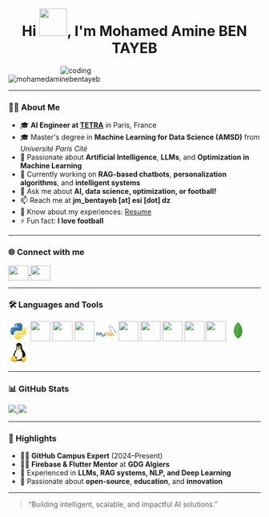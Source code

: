 <h1 align="center">Hi <img src="https://github.com/mitul3737/mitul3737/blob/main/Wave.gif" height="55px" width="55px">, I'm Mohamed Amine BEN TAYEB</h1>

<img align="right" alt="coding" width="400" src="https://user-images.githubusercontent.com/55389276/140866485-8fb1c876-9a8f-4d6a-98dc-08c4981eaf70.gif">

<p align="left"> 
  <img src="https://komarev.com/ghpvc/?username=mohamedaminebentayeb&label=Profile%20views&color=0e75b6&style=flat" alt="mohamedaminebentayeb" /> 
</p>

---

### 👨‍💻 About Me

- 🎓 **AI Engineer at [TETRA](https://github.com/TETRA-2023/)** in Paris, France  
- 🎓 Master's degree in **Machine Learning for Data Science (AMSD)** from *Université Paris Cité*  
- 🧠 Passionate about **Artificial Intelligence**, **LLMs**, and **Optimization in Machine Learning**
- 🔭 Currently working on **RAG-based chatbots**, **personalization algorithms**, and **intelligent systems**
- 💬 Ask me about **AI, data science, optimization, or football!**
- 📫 Reach me at **jm_bentayeb [at] esi [dot] dz**
- 📄 Know about my experiences: [Resume](https://drive.google.com/file/d/10P6O_LSS7mRpPD7TAsYnpLpWjJMYBHXo/view?usp=sharing)
- ⚡ Fun fact: **I love football**

---

### 🌐 Connect with me

<p align="left">
<a href="https://www.linkedin.com/in/mohamedamine-bentayeb/" target="blank">
  <img align="center" src="https://raw.githubusercontent.com/rahuldkjain/github-profile-readme-generator/master/src/images/icons/Social/linked-in-alt.svg" height="30" width="40" />
</a>
<a href="https://github.com/mohamedaminebentayeb" target="blank">
  <img align="center" src="https://raw.githubusercontent.com/rahuldkjain/github-profile-readme-generator/master/src/images/icons/Social/github.svg" height="30" width="40" />
</a>
</p>

---

### 🛠️ Languages and Tools

<p align="left"> 
  <a href="https://www.python.org" target="_blank"><img src="https://raw.githubusercontent.com/devicons/devicon/master/icons/python/python-original.svg" width="40" height="40"/></a>
  <a href="https://pytorch.org/" target="_blank"><img src="https://www.vectorlogo.zone/logos/pytorch/pytorch-icon.svg" width="40" height="40"/></a>
  <a href="https://www.tensorflow.org/" target="_blank"><img src="https://www.vectorlogo.zone/logos/tensorflow/tensorflow-icon.svg" width="40" height="40"/></a>
  <a href="https://www.r-project.org/" target="_blank"><img src="https://www.vectorlogo.zone/logos/r-project/r-project-icon.svg" width="40" height="40"/></a>
  <a href="https://www.mysql.com/" target="_blank"><img src="https://raw.githubusercontent.com/devicons/devicon/master/icons/mysql/mysql-original-wordmark.svg" width="40" height="40"/></a>
  <a href="https://dart.dev" target="_blank"><img src="https://www.vectorlogo.zone/logos/dartlang/dartlang-icon.svg" width="40" height="40"/></a>
  <a href="https://flutter.dev" target="_blank"><img src="https://www.vectorlogo.zone/logos/flutterio/flutterio-icon.svg" width="40" height="40"/></a>
  <a href="https://git-scm.com/" target="_blank"><img src="https://www.vectorlogo.zone/logos/git-scm/git-scm-icon.svg" width="40" height="40"/></a>
  <a href="https://www.docker.com/" target="_blank"><img src="https://www.vectorlogo.zone/logos/docker/docker-icon.svg" width="40" height="40"/></a>
  <a href="https://aws.amazon.com/" target="_blank"><img src="https://www.vectorlogo.zone/logos/amazon_aws/amazon_aws-icon.svg" width="40" height="40"/></a>
  <a href="https://www.mongodb.com/" target="_blank"><img src="https://raw.githubusercontent.com/devicons/devicon/master/icons/mongodb/mongodb-original.svg" width="40" height="40"/></a>
  <a href="https://www.linux.org/" target="_blank"><img src="https://raw.githubusercontent.com/devicons/devicon/master/icons/linux/linux-original.svg" width="40" height="40"/></a>
</p>

---

### 📊 GitHub Stats

<a href="https://github.com/mohamedaminebentayeb">
  <img src="https://github-readme-stats.vercel.app/api/top-langs/?username=mohamedaminebentayeb&layout=compact&langs_count=8&theme=gruvbox" width="45%"/>
</a>
<a href="https://github.com/mohamedaminebentayeb">
  <img src="https://github-readme-stats.vercel.app/api?username=mohamedaminebentayeb&theme=radical&show_icons=true" width="50%"/>
</a>

---

### 🧩 Highlights

- 🧑‍🏫 **GitHub Campus Expert** (2024–Present)  
- 👨‍🏫 **Firebase & Flutter Mentor** at **GDG Algiers**  
- 🎯 Experienced in **LLMs, RAG systems, NLP, and Deep Learning**  
- 🧩 Passionate about **open-source**, **education**, and **innovation**

---

> “Building intelligent, scalable, and impactful AI solutions.”

<!---
mohamedaminebentayeb/mohamedaminebentayeb is a ✨ special ✨ repository because its `README.md` appears on your GitHub profile.
--->
